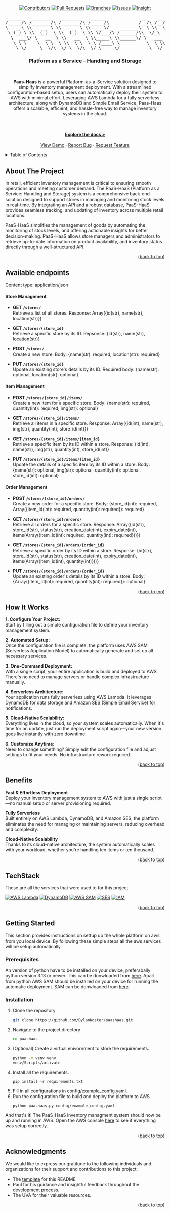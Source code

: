 <a name="readme-top"></a>

<div align="center">

[![Contributors](https://img.shields.io/badge/Contributors-4-green.svg?style=for-the-badge)](https://github.com/DylanKoster/paashaas/graphs/contributors)
[![Pull Requests](https://img.shields.io/badge/Pull%20Requests--green.svg?style=for-the-badge)](https://github.com/DylanKoster/paashaas/pulls)
[![Branches](https://img.shields.io/badge/Branches--green.svg?style=for-the-badge)](https://github.com/DylanKoster/paashaas/branches)
[![Issues](https://img.shields.io/badge/Issues--green.svg?style=for-the-badge)](https://github.com/DylanKoster/paashaas/issues)
[![Insight](https://img.shields.io/badge/Insight--green.svg?style=for-the-badge)](https://github.com/DylanKoster/paashaas/pulse/monthly)

<pre>
 ______   ________   ________   ______             ___   ___   ________   ________   ______      
/_____/\ /_______/\ /_______/\ /_____/\           /__/\ /__/\ /_______/\ /_______/\ /_____/\     
\   _ \ \\    _  \ \\    _  \ \\  ___\/_   _______\  \ \\  \ \\    _  \ \\    _  \ \\  ___\/_    
 \ (_) \ \\  (_)  \ \\  (_)  \ \\ \/___/\ /______/\\  \/_\  \ \\  (_)  \ \\  (_)  \ \\ \/___/\   
  \  ___\/ \   __  \ \\   __  \ \\_____\ \\______\/ \   ___  \ \\   __  \ \\   __  \ \\_____\ \  
   \ \ \    \  \ \  \ \\  \ \  \ \ /____\ \          \  \ \\  \ \\  \ \  \ \\  \ \  \ \ /____\ \ 
    \_\/     \__\/\__\/ \__\/\__\/ \_____\/           \__\/ \__\/ \__\/\__\/ \__\/\__\/ \_____\/
</pre>

</div>
<div align="center">
    <h3>Platform as a Service - Handling and Storage</h3>
    <br/>
    <p align="center">
    <strong>Paas-Haas</strong> is a powerful Platform-as-a-Service solution designed to simplify inventory management deployment. With a streamlined configuration-based setup, users can automatically deploy their system to AWS with minimal effort. Leveraging AWS Lambda for a fully serverless architecture, along with DynamoDB and Simple Email Service, Paas-Haas offers a scalable, efficient, and hassle-free way to manage inventory systems in the cloud.
    </p>
    <br />
    <br />
    <a href="https://github.com/DylanKoster/paashaas"><strong>Explore the docs »</strong></a>
    <br />
    <br />
    <a href="https://github.com/DylanKoster/paashaas/">View Demo</a>
    ·
    <a href="https://github.com/DylanKoster/paashaas/issues/new?labels=bug&template=bug-report---.md">Report Bug</a>
    ·
    <a href="https://github.com/DylanKoster/paashaas/issues/new?labels=enhancement&template=feature-request---.md">Request Feature</a>
  </p>
</div>

<details>
  <summary>Table of Contents</summary>
  <ol>
    <li>
      <a href="#about-the-project">About The Project</a>
      <ul>
        <li><a href="#techstack">TechStack</a></li>
      </ul>
    </li>
    <li>
      <a href="#getting-started">Getting Started</a>
      <ul>
        <li><a href="#prerequisites">Prerequisites</a></li>
        <li><a href="#installation">Installation</a></li>
      </ul>
    </li>
    <li><a href="#usage">Usage</a></li>
    <li><a href="#roadmap">Roadmap</a></li>
    <li><a href="#contributing">Contributing</a></li>
    <li><a href="#acknowledgments">Acknowledgments</a></li>
  </ol>
</details>

## About The Project

In retail, efficient inventory management is critical to ensuring smooth operations and meeting customer demand. The PaaS-HaaS (Platform as a Service: Handling and Storage) system is a comprehensive back-end solution designed to support stores in managing and monitoring stock levels in real-time. By integrating an API and a robust database, PaaS-HaaS provides seamless tracking, and updating of inventory across multiple retail locations.

PaaS-HaaS simplifies the management of goods by automating the monitoring of stock levels, and offering actionable insights for better decision-making. PaaS-HaaS allows store managers and administrators to retrieve up-to-date information on product availability, and inventory status directly through a well-structured API.

<p align="right">(<a href="#readme-top">back to top</a>)</p>

## Available endpoints
Content type: application/json

#### **Store Management**
- **GET `/stores/`**  
  Retrieve a list of all stores.
  Response: Array({id(str), name(str), location(str)})
  
- **GET `/stores/{store_id}`**  
  Retrieve a specific store by its ID.
  Repsonse: {id(str), name(str), location(str)}
  
- **POST `/stores/`**  
  Create a new store.
  Body: {name(str): required, location(str): required}
  
- **PUT `/stores/{store_id}`**  
  Update an existing store's details by its ID.
  Required body: {name(str): optional, location(str): optional}

#### **Item Management**
- **POST `/stores/{store_id}/items/`**  
  Create a new item for a specific store.
  Body: {name(str): required, quantity(int): required, img(str): optional}
  
- **GET `/stores/{store_id}/items/`**  
  Retrieve all items in a specific store.
  Response: Array({id(int), name(str), img(str), quantity(int), store_id(int)})

- **GET `/stores/{store_id}/items/{item_id}`**  
  Retrieve a specific item by its ID within a store.
  Response: {id(int), name(str), img(str), quantity(int), store_id(int)}

- **PUT `/stores/{store_id}/items/{item_id}`**  
  Update the details of a specific item by its ID within a store.
  Body: {name(str): optional, img(str): optional, quantity(int): optional, store_id(int): optional}

#### **Order Management**
- **POST `/stores/{store_id}/orders/`**  
  Create a new order for a specific store.
  Body: {store_id(int): required, Array({item_id(int): required, quantity(int): required}): required}
  
- **GET `/stores/{store_id}/orders/`**  
  Retrieve all orders for a specific store.
  Response: Array({id(str), store_id(str), status(str), creation_date(int), expiry_date(int), items(Array({item_id(int): required, quantity(int): required}))})
  
- **GET `/stores/{store_id}/orders/{order_id}`**  
  Retrieve a specific order by its ID within a store.
  Response: {id(str), store_id(str), status(str), creation_date(int), expiry_date(int), items(Array({item_id(int), quantity(int)}))}
  
- **PUT `/stores/{store_id}/orders/{order_id}`**  
  Update an existing order's details by its ID within a store.
  Body: {Array({item_id(int): required, quantity(int): required}): optional}

<p align="right">(<a href="#readme-top">back to top</a>)</p>

## How It Works

**1. Configure Your Project:**  
Start by filling out a simple configuration file to define your inventory management system.

**2. Automated Setup:**  
Once the configuration file is complete, the platform uses AWS SAM (Serverless Application Model) to automatically generate and set up all necessary services.

**3. One-Command Deployment:**  
With a single script, your entire application is build and deployed to AWS. There's no need to manage servers or handle complex infrastructure manually.

**4. Serverless Architecture:**  
Your application runs fully serverless using AWS Lambda. It leverages DynamoDB for data storage and Amazon SES (Simple Email Service) for notifications.

**5. Cloud-Native Scalability:**  
Everything lives in the cloud, so your system scales automatically. When it's time for an update, just run the deployment script again—your new version goes live instantly with zero downtime.

**6. Customize Anytime:**  
Need to change something? Simply edit the configuration file and adjust settings to fit your needs. No infrastructure rework required.

<p align="right">(<a href="#readme-top">back to top</a>)</p>

## Benefits

**Fast & Effortless Deployment**  
Deploy your inventory management system to AWS with just a single script—no manual setup or server provisioning required.

**Fully Serverless**  
Built entirely on AWS Lambda, DynamoDB, and Amazon SES, the platform eliminates the need for managing or maintaining servers, reducing overhead and complexity.

**Cloud-Native Scalability**  
Thanks to its cloud-native architecture, the system automatically scales with your workload, whether you're handling ten items or ten thousand.

<p align="right">(<a href="#readme-top">back to top</a>)</p>

## TechStack

These are all the services that were used to for this project.

<div align="left">

[![AWS Lambda][Lambda]][Lambda-url]
[![DynamoDB][DynamoDB]][DynamoDB-url]
[![AWS SAM][SAM]][SAM-url]
[![SES][SES]][SES-url]
[![IAM][IAM]][IAM-url]

</div>

<p align="right">(<a href="#readme-top">back to top</a>)</p>

## Getting Started

This section provides instructions on settup up the whole platform on aws from you local device. By following these simple steps all the aws services will be setup automatically.

### Prerequisites

An version of python have to be installed on your device, preferabally python version 3.13 or newer. This can be donwloaded from [here](https://www.python.org/downloads/).
Apart from python AWS SAM should be installed on your device for running the automatic deployment. SAM can be donwloaded from [here](https://docs.aws.amazon.com/serverless-application-model/latest/developerguide/install-sam-cli.html).

### Installation

1. Clone the repository
   ```sh
   git clone https://github.com/DylanKoster/paashaas.git
   ```
2. Navigate to the project directory
   ```sh
   cd paashaas
   ```
3. (Optional) Create a virtual enivornment to store the requirements. 
   ```sh
   python -m venv venv
   venv/Scripts/activate
   ```
4. Install all the requirements.
    ```
    pip install -r requirements.txt
    ```
5. Fill in all configurations in config/example_config.yaml.
6. Run the configuration file to build and deploy the platform to AWS.
    ```
    python paashaas.py config/example_config.yaml
    ```

And that's it! The PaaS-HaaS inventory managment system should now be up and running in AWS. Open the AWS console [here](https://aws.amazon.com/console/) to see if everything was setup correctly.

<p align="right">(<a href="#readme-top">back to top</a>)</p>

## Acknowledgments

We would like to express our gratitude to the following individuals and organizations for their support and contributions to this project:

- The [template](https://github.com/othneildrew/Best-README-Template) for this README
- Paul for his guidance and insightful feedback throughout the development process.
- The UVA for their valuable resources.

<p align="right">(<a href="#readme-top">back to top</a>)</p>

[Lambda]: https://img.shields.io/badge/AWS%20Lambda-FF9900?style=for-the-badge&logo=awslambda&logoColor=white
[Lambda-url]: https://aws.amazon.com/lambda/

[DynamoDB]: https://img.shields.io/badge/DynamoDB-4053D6?style=for-the-badge&logo=amazon-dynamodb&logoColor=white
[DynamoDB-url]: https://aws.amazon.com/dynamodb/

[SAM]: https://img.shields.io/badge/AWS%20SAM-1D72B8?style=for-the-badge&logo=amazonsam&logoColor=white
[SAM-url]: https://aws.amazon.com/serverless/sam/

[SES]: https://img.shields.io/badge/AWS%20SES-232F3E?style=for-the-badge&logo=amazonses&logoColor=white
[SES-url]: https://aws.amazon.com/ses/

[IAM]: https://img.shields.io/badge/AWS%20IAM-14a86b?style=for-the-badge&logo=amazoniam&logoColor=white
[IAM-url]: https://aws.amazon.com/iam/

